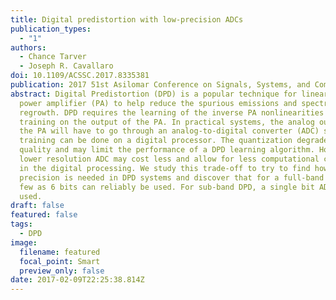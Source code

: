```yaml
---
title: Digital predistortion with low-precision ADCs
publication_types:
  - "1"
authors:
  - Chance Tarver
  - Joseph R. Cavallaro
doi: 10.1109/ACSSC.2017.8335381
publication: 2017 51st Asilomar Conference on Signals, Systems, and Computers
abstract: Digital Predistortion (DPD) is a popular technique for linearizing a
  power amplifier (PA) to help reduce the spurious emissions and spectral
  regrowth. DPD requires the learning of the inverse PA nonlinearities by
  training on the output of the PA. In practical systems, the analog output of
  the PA will have to go through an analog-to-digital converter (ADC) so that
  training can be done on a digital processor. The quantization degrades signal
  quality and may limit the performance of a DPD learning algorithm. However, a
  lower resolution ADC may cost less and allow for less computational complexity
  in the digital processing. We study this trade-off to try to find how much
  precision is needed in DPD systems and discover that for a full-band DPD as
  few as 6 bits can reliably be used. For sub-band DPD, a single bit ADC can be
  used.
draft: false
featured: false
tags:
  - DPD
image:
  filename: featured
  focal_point: Smart
  preview_only: false
date: 2017-02-09T22:25:38.814Z
---
```

